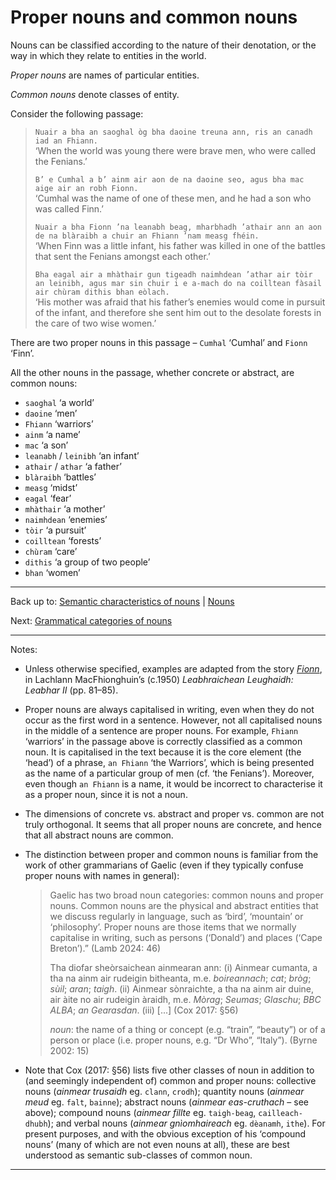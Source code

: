# Proper nouns and common nouns

Nouns can be classified according to the nature of their denotation, or the way in which they relate to entities in the world.

*Proper nouns* are names of particular entities.

*Common nouns* denote classes of entity.

Consider the following passage:

> `Nuair a bha an saoghal òg bha daoine treuna ann, ris an canadh iad an Fhiann.`  
> ‘When the world was young there were brave men, who were called the Fenians.’
>
> `B’ e Cumhal a b’ ainm air aon de na daoine seo, agus bha mac aige air an robh Fionn.`  
> ‘Cumhal was the name of one of these men, and he had a son who was called Finn.’
>
> `Nuair a bha Fionn ’na leanabh beag, mharbhadh ’athair ann an aon de na blàraibh a chuir an Fhiann ’nam measg fhéin.`  
> ‘When Finn was a little infant, his father was killed in one of the battles that sent the Fenians amongst each other.’
>
> `Bha eagal air a mhàthair gun tigeadh naimhdean ’athar air tòir an leinibh, agus mar sin chuir i e a-mach do na coilltean fàsail air chùram dithis bhan eòlach.`  
> ‘His mother was afraid that his father’s enemies would come in pursuit of the infant, and therefore she sent him out to the desolate forests in the care of two wise women.’

There are two proper nouns in this passage – `Cumhal` ‘Cumhal’ and `Fionn` ‘Finn’. 

All the other nouns in the passage, whether concrete or abstract, are common nouns:
- `saoghal` ‘a world’
- `daoine` ‘men’
- `Fhiann` ‘warriors’
- `ainm` ‘a name’
- `mac` ‘a son’
- `leanabh` / `leinibh` ‘an infant’
- `athair` / `athar` ‘a father’
- `blàraibh` ‘battles’
- `measg` ‘midst’
- `eagal` ‘fear’
- `mhàthair` ‘a mother’
- `naimhdean` ‘enemies’
- `tòir` ‘a pursuit’
- `coilltean` ‘forests’
- `chùram` ‘care’
- `dithis` ‘a group of two people’
- `bhan` ‘women’

----

Back up to: [Semantic characteristics of nouns](index.md) \| [Nouns](../index.md)

Next: [Grammatical categories of nouns](../grammatical-categories/index.md)

----

Notes:

- Unless otherwise specified, examples are adapted from the story *[Fionn](../../texts/Fionn.md)*, in Lachlann MacFhionghuin’s (c.1950) *Leabhraichean Leughaidh: Leabhar II* (pp. 81–85).

- Proper nouns are always capitalised in writing, even when they do not occur as the first word in a sentence. However, not all capitalised nouns in the middle of a sentence are proper nouns. For example, `Fhiann` ‘warriors’ in the passage above is correctly classified as a common noun. It is capitalised in the text because it is the core element (the ‘head’) of a phrase, `an Fhiann` ‘the Warriors’, which is being presented as the name of a particular group of men (cf. ‘the Fenians’). Moreover, even though `an Fhiann` is a name, it would be incorrect to characterise it as a proper noun, since it is not a noun.
  
- The dimensions of concrete vs. abstract and proper vs. common are not truly orthogonal. It seems that all proper nouns are concrete, and hence that all abstract nouns are common.

- The distinction between proper and common nouns is familiar from the work of other grammarians of Gaelic (even if they typically confuse proper nouns with names in general):
  
  >  Gaelic has two broad noun categories: common nouns and proper nouns. Common nouns are the physical and abstract entities that we discuss regularly in language, such as ‘bird’, ‘mountain’ or ‘philosophy’. Proper nouns are those items that we normally capitalise in writing, such as persons (‘Donald’) and places (‘Cape Breton’).” (Lamb 2024: 46)
  > 
  > Tha diofar sheòrsaichean ainmearan ann: (i) Ainmear cumanta, a tha na ainm air rudeigin bitheanta, m.e. *boireannach*; *cat*; *bròg*; *sùil*; *aran*; *taigh*. (ii) Ainmear sònraichte, a tha na ainm air duine, air àite no air rudeigin àraidh, m.e. *Mòrag*; *Seumas*; *Glaschu*; *BBC ALBA*; *an Gearasdan*. (iii) [...] (Cox 2017: §56)
  >
  > *noun*: the name of a thing or concept (e.g. “train”, “beauty”) or of a person or place (i.e. proper nouns, e.g. “Dr Who”, “Italy”). (Byrne 2002: 15)
  
- Note that Cox (2017: §56) lists five other classes of noun in addition to (and seemingly independent of) common and proper nouns: collective nouns (*ainmear trusaidh* eg. `clann`, `crodh`); quantity nouns (*ainmear meud* eg. `falt`, `bainne`); abstract nouns (*ainmear eas-cruthach* – see above); compound nouns (*ainmear fillte* eg. `taigh-beag`, `cailleach-dhubh`); and verbal nouns (*ainmear gnìomhaireach* eg. `dèanamh`, `ithe`). For present purposes, and with the obvious exception of his ‘compound nouns’ (many of which are not even nouns at all), these are best understood as semantic sub-classes of common noun.

----
